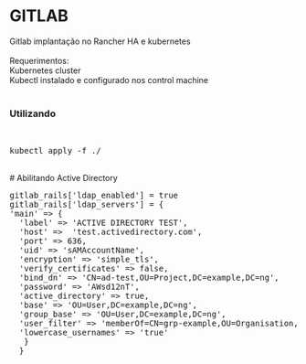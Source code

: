# GITLAB
Gitlab implantação no Rancher HA e kubernetes<br/>
<br/>
Requerimentos:<br/>
Kubernetes cluster<br/>
Kubectl instalado e configurado nos control machine<br/>
<br/>
### Utilizando
<br/>
<pre>
kubectl apply -f ./
</pre>
<br/>
# Abilitando Active Directory
<br/>
<pre>
gitlab_rails['ldap_enabled'] = true
gitlab_rails['ldap_servers'] = {
'main' => {
  'label' => 'ACTIVE DIRECTORY TEST',
  'host' =>  'test.activedirectory.com',
  'port' => 636,
  'uid' => 'sAMAccountName',
  'encryption' => 'simple_tls',
  'verify_certificates' => false,
  'bind_dn' => 'CN=ad-test,OU=Project,DC=example,DC=ng',
  'password' => 'AWsd12nT',
  'active_directory' => true,
  'base' => 'OU=User,DC=example,DC=ng',
  'group_base' => 'OU=User,DC=example,DC=ng',
  'user_filter' => 'memberOf=CN=grp-example,OU=Organisation,OU=User,DC=example,DC=ng',
  'lowercase_usernames' => 'true'
   }
  }
</pre>
<br/>
